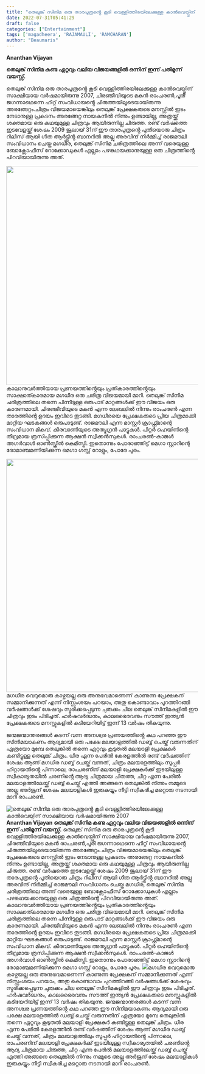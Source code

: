 ```yaml
---
title: "തെലുങ്ക് സിനിമ ഒരു താരപുത്രൻ്റെ കൂടി വെള്ളിത്തിരയിലേക്കുള്ള കാൽവെയ്പ്പിന് സാക്ഷിയായ വർഷമായിരുന്നു 2007"
date: 2022-07-31T05:41:29
draft: false
categories: ["Entertainment"]
tags: ['magadheera', 'RAJAMAULI', 'RAMCHARAN']
author: "Beaumaris"
---
```


<strong>Ananthan Vijayan</strong>

<strong>തെലുങ്ക് സിനിമ കണ്ട ഏറ്റവും വലിയ വിജയങ്ങളിൽ ഒന്നിന് ഇന്ന് പതിമൂന്ന് വയസ്സ്.</strong>

തെലുങ്ക് സിനിമ ഒരു താരപുത്രൻ്റെ കൂടി വെള്ളിത്തിരയിലേക്കുള്ള കാൽവെയ്പ്പിന് സാക്ഷിയായ വർഷമായിരുന്നു 2007, ചിരഞ്ജീവിയുടെ മകൻ രാംചരൺ,പൂരി ജഗന്നാഥെന്നെ ഹിറ്റ് സംവിധായൻ്റെ ചിരുത്തയിലൂടെയായിരുന്നു അരങ്ങേറ്റം.ചിത്രം വിജയമായെങ്കിലും തെലുങ്ക് പ്രേക്ഷകരുടെ മനസ്സിൽ ഇടം നേടാനുള്ള പ്രകടനം അരങ്ങേറ്റ നായകനിൽ നിന്നും ഉണ്ടായില്ല, അത്രയ്ക്ക് ശക്തമായ ഒരു കഥയുമുള്ള ചിത്രവും ആയിരുന്നില്ല ചിരുത്ത. രണ്ട് വർഷത്തെ ഇടവേളയ്ക്ക് ശേഷം 2009 ജൂലായ് 31ന് ഈ താരപുത്രൻ്റെ പുതിയൊരു ചിത്രം റിലീസ് ആയി ഗീത ആർട്ട്സിൻ്റ ബാനറിൽ അല്ലു അരവിന്ദ് നിർമ്മിച്ച് രാജമൗലി സംവിധാനം ചെയ്ത മഗധീര, തെലുങ്ക് സിനിമ ചരിത്രത്തിലെ അന്ന് വരെയുള്ള ബോക്സോഫീസ് റോക്കോഡുകൾ എല്ലാം പഴങ്കഥയക്കാനുയുള്ള ഒരു ചിത്രത്തിൻ്റെ പിറവിയായിരുന്നു അത്.

<img class="wp-image-344808 aligncenter" src="https://cdn.boolokam.com/articles/2022/07/Magadheera.webp" alt="" width="863" height="575" />കാലാനുവർത്തിയായ പ്രണയത്തിൻ്റെയും പ്രതികാരത്തിൻ്റെയും സാക്ഷാത്കാരമായ മഗധീര ഒരു ചരിത്ര വിജയമായി മാറി. തെലുങ്ക് സിനിമ ചരിത്രത്തിലെ തന്നെ പിന്നീടുള്ള ഒരുപാട് മാറ്റങ്ങൾക്ക് ഈ വിജയം ഒരു കാരണമായി. ചിരഞ്ജീവിയുടെ മകൻ എന്ന ലേബലിൽ നിന്നും രാംചരൺ എന്ന താരത്തിൻ്റെ ഉദയം ഇവിടെ തുടങ്ങി. മഗധീരയെ പ്രേക്ഷകരുടെ പ്രിയ ചിത്രമാക്കി മാറ്റിയ ഘടകങ്ങൾ ഒരുപാടുണ്ട്. രാജമൗലി എന്ന മാസ്റ്റർ ക്രാഫ്റ്റ്മാന്റെ സംവിധാന മികവ്. കീരവാണിയുടെ അത്യുഗ്രൻ പാട്ടുകൾ. പീറ്റർ ഹെയിനിന്റെ തീവ്രമായ ത്രസിപ്പിക്കുന്ന ആക്ഷൻ സ്വീക്കൻസുകൾ. രാംചരൺ-കാജൾ അഗർവാൾ ഓൺസ്ക്രീൻ കെമിസ്ട്രി. ഇതൊന്നും പോരാഞ്ഞിട്ട് മെഗാ സ്റ്റാറിന്റെ രോമാഞ്ചമണിയിക്കുന്ന മെഗാ ഗസ്റ്റ് റോളും, പോരേ പൂരം.

<img class="wp-image-344809 aligncenter" src="https://cdn.boolokam.com/articles/2022/07/84920675.webp" alt="" width="816" height="612" />മഗധീര വെറുമൊരു കാഴ്ചയല്ല ഒരു അനുഭവമാണെന്ന് കാണുന്ന പ്രേക്ഷകന് സമ്മാനിക്കുന്നത് എന്ന് നിസ്സംശയം പറയാം, അതു കൊണ്ടാവാം പുറത്തിറങ്ങി വർഷങ്ങൾക്ക് ശേഷവും സ്മരിക്കപ്പെടുന്ന ചുരുക്കം ചില തെലുങ്ക് സിനിമകളിൽ ഈ ചിത്രവും ഇടം പിടിച്ചത്. ഹർഷവർദ്ധനും, കാലഭൈരവനും സൗത്ത് ഇന്ത്യൻ പ്രേക്ഷകരുടെ മനസ്സുകളിൽ കുടിയേറിയിട്ട് ഇന്ന് 13 വർഷം തികയുന്നു.

ജന്മജന്മാന്തരങ്ങൾ കടന്ന് വന്ന അനശ്വര പ്രണയത്തിൻ്റെ കഥ പറഞ്ഞ ഈ സിനിമയാകണം ആദ്യമായി ഒരു പക്ഷേ മലയാളത്തിൽ ഡബ്ബ് ചെയ്ത് വരുന്നതിന് ഏത്രയോ മുമ്പേ തെലുങ്കിൽ തന്നെ ഏറ്റവും കൂടുതൽ മലയാളി പ്രേക്ഷകർ കണ്ടിട്ടുള്ള തെലുങ്ക് ചിത്രം. ധീര എന്ന പേരിൽ കേരളത്തിൽ രണ്ട് വർഷത്തിന് ശേഷം ആണ് മഗധീര ഡബ്ബ് ചെയ്ത് വന്നത്, ചിത്രം മലയാളത്തിലും സൂപ്പർ ഹിറ്റായതിൻ്റെ പിന്നാലെ, രാംചരണിന് മലയാളി പ്രേക്ഷകർക്ക് ഇടയിലുള്ള സ്വീകാര്യതയിൽ ചരണിൻ്റെ ആദ്യ ചിത്രമായ ചിരുത്ത, ചീറ്റ എന്ന പേരിൽ മലയാളത്തിലേയ്ക്ക് ഡബ്ബ് ചെയ്ത് എത്തി അങ്ങനെ തെലുങ്കിൽ നിന്നും നമ്മുടെ അല്ലു അർജുന് ശേഷം മലയാളികൾ ഇരുകയ്യും നീട്ടി സ്വീകരിച്ച മറ്റൊരു നടനായി മാറി രാംചരൺ.


![തെലുങ്ക് സിനിമ ഒരു താരപുത്രൻ്റെ കൂടി വെള്ളിത്തിരയിലേക്കുള്ള കാൽവെയ്പ്പിന് സാക്ഷിയായ വർഷമായിരുന്നു 2007](https://cdn.boolokam.com/articles/2022/07/Magadheera.webp)**Ananthan Vijayan** **തെലുങ്ക് സിനിമ കണ്ട ഏറ്റവും വലിയ വിജയങ്ങളിൽ ഒന്നിന് ഇന്ന് പതിമൂന്ന് വയസ്സ്.** തെലുങ്ക് സിനിമ ഒരു താരപുത്രൻ്റെ കൂടി വെള്ളിത്തിരയിലേക്കുള്ള കാൽവെയ്പ്പിന് സാക്ഷിയായ വർഷമായിരുന്നു 2007, ചിരഞ്ജീവിയുടെ മകൻ രാംചരൺ,പൂരി ജഗന്നാഥെന്നെ ഹിറ്റ് സംവിധായൻ്റെ ചിരുത്തയിലൂടെയായിരുന്നു അരങ്ങേറ്റം.ചിത്രം വിജയമായെങ്കിലും തെലുങ്ക് പ്രേക്ഷകരുടെ മനസ്സിൽ ഇടം നേടാനുള്ള പ്രകടനം അരങ്ങേറ്റ നായകനിൽ നിന്നും ഉണ്ടായില്ല, അത്രയ്ക്ക് ശക്തമായ ഒരു കഥയുമുള്ള ചിത്രവും ആയിരുന്നില്ല ചിരുത്ത. രണ്ട് വർഷത്തെ ഇടവേളയ്ക്ക് ശേഷം 2009 ജൂലായ് 31ന് ഈ താരപുത്രൻ്റെ പുതിയൊരു ചിത്രം റിലീസ് ആയി ഗീത ആർട്ട്സിൻ്റ ബാനറിൽ അല്ലു അരവിന്ദ് നിർമ്മിച്ച് രാജമൗലി സംവിധാനം ചെയ്ത മഗധീര, തെലുങ്ക് സിനിമ ചരിത്രത്തിലെ അന്ന് വരെയുള്ള ബോക്സോഫീസ് റോക്കോഡുകൾ എല്ലാം പഴങ്കഥയക്കാനുയുള്ള ഒരു ചിത്രത്തിൻ്റെ പിറവിയായിരുന്നു അത്. കാലാനുവർത്തിയായ പ്രണയത്തിൻ്റെയും പ്രതികാരത്തിൻ്റെയും സാക്ഷാത്കാരമായ മഗധീര ഒരു ചരിത്ര വിജയമായി മാറി. തെലുങ്ക് സിനിമ ചരിത്രത്തിലെ തന്നെ പിന്നീടുള്ള ഒരുപാട് മാറ്റങ്ങൾക്ക് ഈ വിജയം ഒരു കാരണമായി. ചിരഞ്ജീവിയുടെ മകൻ എന്ന ലേബലിൽ നിന്നും രാംചരൺ എന്ന താരത്തിൻ്റെ ഉദയം ഇവിടെ തുടങ്ങി. മഗധീരയെ പ്രേക്ഷകരുടെ പ്രിയ ചിത്രമാക്കി മാറ്റിയ ഘടകങ്ങൾ ഒരുപാടുണ്ട്. രാജമൗലി എന്ന മാസ്റ്റർ ക്രാഫ്റ്റ്മാന്റെ സംവിധാന മികവ്. കീരവാണിയുടെ അത്യുഗ്രൻ പാട്ടുകൾ. പീറ്റർ ഹെയിനിന്റെ തീവ്രമായ ത്രസിപ്പിക്കുന്ന ആക്ഷൻ സ്വീക്കൻസുകൾ. രാംചരൺ-കാജൾ അഗർവാൾ ഓൺസ്ക്രീൻ കെമിസ്ട്രി. ഇതൊന്നും പോരാഞ്ഞിട്ട് മെഗാ സ്റ്റാറിന്റെ രോമാഞ്ചമണിയിക്കുന്ന മെഗാ ഗസ്റ്റ് റോളും, പോരേ പൂരം. ![](https://cdn.boolokam.com/articles/2022/07/84920675.webp)മഗധീര വെറുമൊരു കാഴ്ചയല്ല ഒരു അനുഭവമാണെന്ന് കാണുന്ന പ്രേക്ഷകന് സമ്മാനിക്കുന്നത് എന്ന് നിസ്സംശയം പറയാം, അതു കൊണ്ടാവാം പുറത്തിറങ്ങി വർഷങ്ങൾക്ക് ശേഷവും സ്മരിക്കപ്പെടുന്ന ചുരുക്കം ചില തെലുങ്ക് സിനിമകളിൽ ഈ ചിത്രവും ഇടം പിടിച്ചത്. ഹർഷവർദ്ധനും, കാലഭൈരവനും സൗത്ത് ഇന്ത്യൻ പ്രേക്ഷകരുടെ മനസ്സുകളിൽ കുടിയേറിയിട്ട് ഇന്ന് 13 വർഷം തികയുന്നു. ജന്മജന്മാന്തരങ്ങൾ കടന്ന് വന്ന അനശ്വര പ്രണയത്തിൻ്റെ കഥ പറഞ്ഞ ഈ സിനിമയാകണം ആദ്യമായി ഒരു പക്ഷേ മലയാളത്തിൽ ഡബ്ബ് ചെയ്ത് വരുന്നതിന് ഏത്രയോ മുമ്പേ തെലുങ്കിൽ തന്നെ ഏറ്റവും കൂടുതൽ മലയാളി പ്രേക്ഷകർ കണ്ടിട്ടുള്ള തെലുങ്ക് ചിത്രം. ധീര എന്ന പേരിൽ കേരളത്തിൽ രണ്ട് വർഷത്തിന് ശേഷം ആണ് മഗധീര ഡബ്ബ് ചെയ്ത് വന്നത്, ചിത്രം മലയാളത്തിലും സൂപ്പർ ഹിറ്റായതിൻ്റെ പിന്നാലെ, രാംചരണിന് മലയാളി പ്രേക്ഷകർക്ക് ഇടയിലുള്ള സ്വീകാര്യതയിൽ ചരണിൻ്റെ ആദ്യ ചിത്രമായ ചിരുത്ത, ചീറ്റ എന്ന പേരിൽ മലയാളത്തിലേയ്ക്ക് ഡബ്ബ് ചെയ്ത് എത്തി അങ്ങനെ തെലുങ്കിൽ നിന്നും നമ്മുടെ അല്ലു അർജുന് ശേഷം മലയാളികൾ ഇരുകയ്യും നീട്ടി സ്വീകരിച്ച മറ്റൊരു നടനായി മാറി രാംചരൺ.
